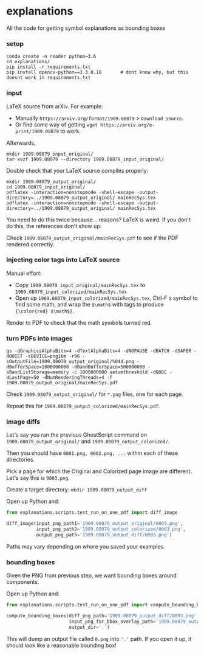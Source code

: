 # explanations

All the code for getting symbol explanations as bounding boxes


### setup

```
conda create -n reader python=3.6
cd explanations/
pip install -r requirements.txt
pip install opencv-python==3.3.0.10       # dont know why, but this doesnt work in requirements.txt
```

### input

LaTeX source from arXiv.  For example:
- Manually `https://arxiv.org/format/1909.08079` > `Download source`.
- Or find some way of getting `wget https://arxiv.org/e-print/1909.08079` to work.   

Afterwards, 
```
mkdir 1909.08079_input_original/
tar xvzf 1909.08079 --directory 1909.08079_input_original/
```

Double check that your LaTeX source compiles properly:

```
mkdir 1909.08079_output_original/
cd 1909.08079_input_original/ 
pdflatex -interaction=nonstopmode -shell-escape -output-directory=../1909.08079_output_original/ mainRecSys.tex
pdflatex -interaction=nonstopmode -shell-escape -output-directory=../1909.08079_output_original/ mainRecSys.tex
```

You need to do this twice because... reasons?  LaTeX is weird.  If you don't do this, the references don't show up.

Check `1909.08079_output_original/mainRecSys.pdf` to see if the PDF rendered correctly.

### injecting color tags into LaTeX source

Manual effort:

- Copy `1909.08079_input_original/mainRecSys.tex` to `1909.08079_input_colorized/mainRecSys.tex` 
- Open up `1909.08079_input_colorized/mainRecSys.tex`, Ctrl-F `$` symbol to find some math, and wrap the `$\math$` with tags to produce `{\color{red} $\math$}`.

Render to PDF to check that the math symbols turned red.

### turn PDFs into images

```
gs -dGraphicsAlphaBits=4 -dTextAlphaBits=4 -dNOPAUSE -dBATCH -dSAFER -dQUIET -sDEVICE=png16m -r96 -sOutputFile=1909.08079_output_original/%04d.png -dBufferSpace=1000000000 -dBandBufferSpace=500000000 -sBandListStorage=memory -c 1000000000 setvmthreshold -dNOGC -dLastPage=50 -dNumRenderingThreads=4 -f 1909.08079_output_original/mainRecSys.pdf
```

Check `1909.08079_output_original/` for `*.png` files, one for each page.

Repeat this for `1909.08079_output_colorized/mainRecSys.pdf`.


### image diffs

Let's say you ran the previous GhostScript command on `1909.08079_output_original/` and `1909.08079_output_colorized/`.

Then you should have `0001.png, 0002.png, ...` within each of these directories.

Pick a page for which the Original and Colorized page image are different.  Let's say this is `0003.png`.  

Create a target directory: `mkdir 1909.08079_output_diff`

Open up Python and:

```python
from explanations.scripts.test_run_on_one_pdf import diff_image

diff_image(input_png_path1='1909.08079_output_original/0003.png',
           input_png_path2='1909.08079_output_colorized/0003.png',
           output_png_path='1909.08079_output_diff/0003.png')
```

Paths may vary depending on where you saved your examples.

### bounding boxes

Given the PNG from previous step, we want bounding boxes around components.

Open up Python and:

```python
from explanations.scripts.test_run_on_one_pdf import compute_bounding_boxes

compute_bounding_boxes(diff_png_path='1909.08079_output_diff/0003.png',
                       input_png_for_bbox_overlay_path='1909.08079_output_original/0003.png',
                       output_dir='.')
```

This will dump an output file called `0.png` into `'.'` path.  If you open it up, it should look like a reasonable bounding box!